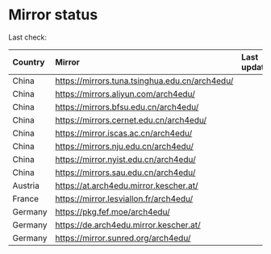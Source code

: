 <script src="./time.js"></script>
# Mirror status
Last check: <script type="text/javascript">localize(1734439741.0812333);</script>

|Country|Mirror|Last update|
|:------|:-----|:----------|
|China|https://mirrors.tuna.tsinghua.edu.cn/arch4edu/|<script type="text/javascript">localize(1734418120);</script>|
|China|https://mirrors.aliyun.com/arch4edu/|<script type="text/javascript">localize(1734418120);</script>|
|China|https://mirrors.bfsu.edu.cn/arch4edu/|<script type="text/javascript">localize(1734374757);</script>|
|China|https://mirrors.cernet.edu.cn/arch4edu/|<script type="text/javascript">localize(1734418120);</script>|
|China|https://mirror.iscas.ac.cn/arch4edu/|<script type="text/javascript">localize(1734374757);</script>|
|China|https://mirrors.nju.edu.cn/arch4edu/|<script type="text/javascript">localize(1734331765);</script>|
|China|https://mirror.nyist.edu.cn/arch4edu/|<script type="text/javascript">localize(1734418120);</script>|
|China|https://mirrors.sau.edu.cn/arch4edu/|<script type="text/javascript">localize(1731653531);</script>|
|Austria|https://at.arch4edu.mirror.kescher.at/|<script type="text/javascript">localize(1734418120);</script>|
|France|https://mirror.lesviallon.fr/arch4edu/|<script type="text/javascript">localize(1734374757);</script>|
|Germany|https://pkg.fef.moe/arch4edu/|<script type="text/javascript">localize(1734418120);</script>|
|Germany|https://de.arch4edu.mirror.kescher.at/|<script type="text/javascript">localize(1734418120);</script>|
|Germany|https://mirror.sunred.org/arch4edu/|<script type="text/javascript">localize(1734418120);</script>|

<script src="./tablefilter/tablefilter.js"></script>
<script src="./table.js"></script>